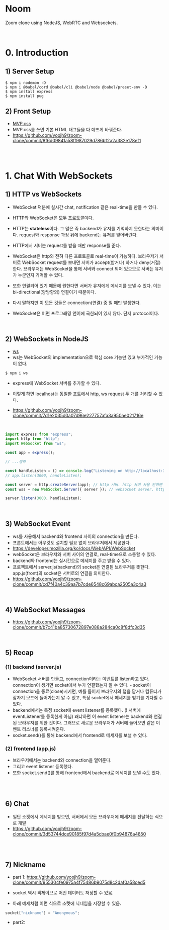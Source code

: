 # Noom

Zoom clone using NodeJS, WebRTC and Websockets.

<br>

# 0. Introduction

## 1) Server Setup

```
$ npm i nodemon -D
$ npm i @babel/cord @babel/cli @babel/node @babel/preset-env -D
$ npm install express
$ npm install pug
```

## 2) Front Setup

-   [MVP.css](https://andybrewer.github.io/mvp/)
-   MVP.css를 쓰면 기본 HTML 태그들을 다 예쁘게 바꿔준다.
-   https://github.com/yoojh9/zoom-clone/commit/8f6d09841a58ff987029d786bf2a2a382e178ef1

<br><br>

# 1. Chat With WebSockets

## 1) HTTP vs WebSockets

-   WebSocket 덕분에 실시간 chat, notification 같은 real-time을 만들 수 있다.
-   HTTP와 WebSocket은 모두 프로토콜이다.
-   HTTP는 **stateless**이다. 그 말은 즉 backend가 유저를 기억하지 못한다는 의미이다. request와 response 과정 뒤에 backend는 유저를 잊어버린다.
-   HTTP에서 서버는 request를 받을 때만 response를 준다.

-   WebSocket은 http와 전혀 다른 프로토콜로 real-time이 가능하다. 브라우저가 서버로 WebSocket request를 보내면 서버가 accept(받거나) 하거나 deny(거절) 한다. 브라우저는 WebSocket을 통해 서버와 connect 되어 있으므로 서버는 유저가 누군인지 기억할 수 있다.
-   또한 연결되어 있기 때문에 원한다면 서버가 유저에게 메세지를 보낼 수 있다. 이는 bi-directional(양방향의) 연결이기 때문이다.
-   다시 말하지만 이 모든 것들은 connection(연결) 중 일 때만 발생한다.
-   WebSocket은 어떤 프로그래밍 언어에 국한되어 있지 않다. 단지 protocol이다.

<br>

## 2) WebSockets in NodeJS

-   [ws](https://www.npmjs.com/package/ws)
-   ws는 WebSocket의 implementation으로 핵심 core 기능만 있고 부가적인 기능이 없다.

```
$ npm i ws
```

-   express에 WebSocket 서버를 추가할 수 있다.

-   이렇게 하면 localhost는 동일한 포트에서 http, ws request 두 개를 처리할 수 있다.
-   https://github.com/yoojh9/zoom-clone/commit/7d1e2035d0a07d96e227757afa3a950ae021716e

<br>

```javascript
import express from "express";
import http from "http";
import WebSocket from "ws";

const app = express();

// ...생략

const handleListen = () => console.log("Listening on http://localhost:3000");
// app.listen(3000, handleListen);

const server = http.createServer(app); // http 서버. http 서버 사용 안하면 안 만들어도 됨
const wss = new WebSocket.Server({ server }); // websocket server. http 서버 위에 websocket 서버를 만듦.

server.listen(3000, handleListen);
```

<br>

## 3) WebSocket Event

-   ws를 사용해서 backend와 frontend 사이의 connection을 만든다.
-   프론트에서는 아무것도 설치할 필요 없이 브라우저에서 제공한다.
-   https://developer.mozilla.org/ko/docs/Web/API/WebSocket
-   webSocket은 브라우저와 서버 사이의 연결로, real-time으로 소통할 수 있다.
-   backend와 frontend는 실시간으로 메세지를 주고 받을 수 있다.
-   프로젝트에서 server.js(backend)의 socket은 연결된 브라우저를 뜻한다. app.js(front)의 socket은 서버로의 연결을 의미한다.
-   https://github.com/yoojh9/zoom-clone/commit/cd7f40a4c39aa7b7cde6548c69abca2505a3c4a3

<br>

## 4) WebSocket Messages

-   https://github.com/yoojh9/zoom-clone/commit/b7c41ba85730672897e088a284ca0c8f8dfc3d35

<br>

## 5) Recap

### (1) backend (server.js)

-   WebSocket 서버를 만들고, connection이라는 이벤트를 listen하고 있다. connection이 생기면 socket에서 누가 연결했는지 알 수 있다. - socket이 connection을 종료(close)시키면, 예를 들어서 브라우저의 탭을 닫거나 컴퓨터가 잠자기 모드에 들어가는지 알 수 있고, 특정 socket에서 메세지를 받기를 기다릴 수 있다.
-   backend에서는 특정 socket에 event listener를 등록했다. (! 서버에 eventListener를 등록한게 아님) 왜냐하면 이 event listener는 backend와 연결된 브라우저를 위한 것이다. 그러므로 새로운 브라우저가 서버에 들어오면 같은 이벤트 리스너를 등록시켜준다.
-   socket.send()를 통해 backend에서 frontend로 메세지를 보낼 수 있다.

### (2) frontend (app.js)

-   브라우저에서는 backend와 connection을 열어준다.
-   그리고 event listener 등록했다.
-   또한 socket.send()를 통해 frontend에서 backend로 메세지를 보낼 수도 있다.

<br><br>

## 6) Chat

-   일단 소켓에서 메세지를 받으면, 서버에서 모든 브라우저에 메세지를 전달하는 식으로 개발
-   https://github.com/yoojh9/zoom-clone/commit/3d53744dce90185f97d4a5cbae0f0b94876a4850

<br><br>

## 7) Nickname

-   part 1: https://github.com/yoojh9/zoom-clone/commit/955304fe0975a4f75486b9075d8c2daf0a58ced5

-   socket 역시 객체이므로 어떤 데이터도 저장할 수 있음.
-   아래 예제처럼 이런 식으로 소켓에 닉네임을 저장할 수 있음.

```javascript
socket["nickname"] = "Anonymous";
```

-   part2:
